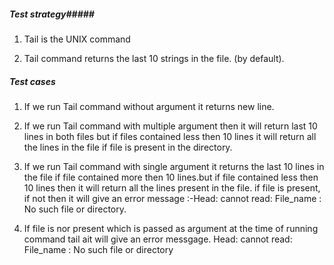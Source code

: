 ##### Test strategy#####

1. Tail is the UNIX command

2. Tail command returns the last 10 strings in the file. (by default).

##### Test cases

1. If we run Tail command without argument it returns new line.

2. If we run Tail command with multiple argument then it will return last 10 lines in both files
   but if files contained less then 10 lines it will return all the lines in the file if file is present in the directory.

3. If we run Tail command with single argument it returns the last 10 lines in the file if file contained more then 10 lines.but if file contained less then 10 lines then it will return all the lines present in the file. if file is present, if not then it will give an error message :-Head: cannot read: File_name : No such file or directory.

4. If file is nor present which is passed as argument at the time of running command tail ait will give an error messgage.
   Head: cannot read: File_name : No such file or directory
